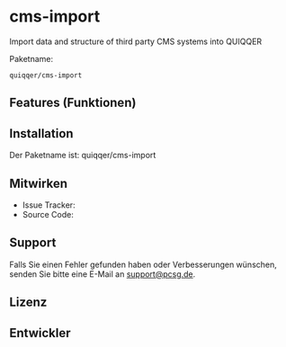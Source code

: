 cms-import
========

Import data and structure of third party CMS systems into QUIQQER

Paketname:

    quiqqer/cms-import


Features (Funktionen)
--------


Installation
------------

Der Paketname ist: quiqqer/cms-import


Mitwirken
----------

- Issue Tracker: 
- Source Code: 


Support
-------

Falls Sie einen Fehler gefunden haben oder Verbesserungen wünschen,
senden Sie bitte eine E-Mail an support@pcsg.de.


Lizenz
-------


Entwickler
--------
